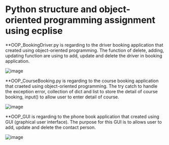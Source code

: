 # Python structure and object-oriented programming assignment using ecplise

**OOP_BookingDriver.py is regarding to the driver booking application that created using object-oriented programming. The function of delete, adding, updating function are using to add, update and delete the driver in booking application.

![image](https://user-images.githubusercontent.com/59326036/134166232-64823bd4-cd56-47f6-a7ad-938cc8771dc9.png)


**OOP_CourseBooking.py is regarding to the course booking application that craeted using object-oriented programming. The try catch to handle the exception error, collection of dict and list to store the detail of course booking, input() to allow user to enter detail of course.

![image](https://user-images.githubusercontent.com/59326036/134167411-eb4f9e56-000f-4d02-9218-f666a6255031.png)


**OOP_GUI is regarding to the phone book application that created using GUI (graphical user interface). The purpose for this GUI is to allows user to add, update and delete the contact person. 

![image](https://user-images.githubusercontent.com/59326036/134167881-336fed28-d60f-463d-ad37-8fe77fe7c3ab.png)
